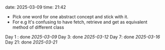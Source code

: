 date: 2025-03-09
time: 21:42

- Pick one word for one abstract concept and stick with it. 
- For e.g It's confusing to have fetch, retrieve and get as equivalent method of different class 

Day 1 : done *2025-03-09*
Day 3: done *2025-03-12*
Day 7: done *2025-03-16*
Day 21: done *2025-03-21*